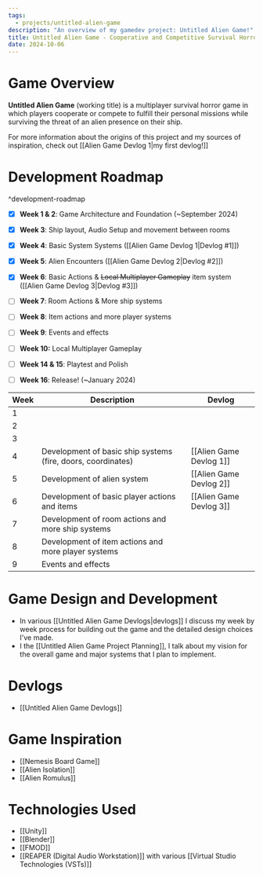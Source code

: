 ```yaml
---
tags:
  - projects/untitled-alien-game
description: "An overview of my gamedev project: Untitled Alien Game!"
title: Untitled Alien Game - Cooperative and Competitive Survival Horror in Space!
date: 2024-10-06
---
```

# Game Overview

**Untitled Alien Game** (working title) is a multiplayer survival horror game in which players cooperate or compete to fulfill their personal missions while surviving the threat of an alien presence on their ship.

For more information about the origins of this project and my sources of inspiration, check out [[Alien Game Devlog 1|my first devlog!]]


# Development Roadmap

^development-roadmap

- [x] **Week 1 & 2**: Game Architecture and Foundation (~September 2024)
- [x] **Week 3**: Ship layout, Audio Setup and movement between rooms
- [x] **Week 4**: Basic System Systems ([[Alien Game Devlog 1|Devlog #1]])
- [x] **Week 5**: Alien Encounters ([[Alien Game Devlog 2|Devlog #2]])
- [x] **Week 6**: Basic Actions & ~~Local Multiplayer Gameplay~~ item system ([[Alien Game Devlog 3|Devlog #3]])
- [ ] **Week 7**: Room Actions & More ship systems
- [ ] **Week 8**: Item actions and more player systems
- [ ] **Week 9**: Events and effects
- [ ] **Week 10:** Local Multiplayer Gameplay
- [ ] **Week 14 & 15**: Playtest and Polish
- [ ] **Week 16**: Release! (~January 2024)


| Week | Description                                                  | Devlog                                        |
| ---- | ------------------------------------------------------------ | --------------------------------------------- |
| 1    |                                                              |                                               |
| 2    |                                                              |                                               |
| 3    |                                                              |                                               |
| 4    | Development of basic ship systems (fire, doors, coordinates) | [[Alien Game Devlog 1]] |
| 5    | Development of alien system                                  | [[Alien Game Devlog 2]] |
| 6    | Development of basic player actions and items                | [[Alien Game Devlog 3]] |
| 7    | Development of room actions and more ship systems            |                                               |
| 8    | Development of item actions and more player systems          |                                               |
| 9    | Events and effects                                           |                                               |

# Game Design and Development
- In various [[Untitled Alien Game Devlogs|devlogs]] I discuss my week by week process for building out the game and the detailed design choices I've made.
- I the [[Untitled Alien Game Project Planning]], I talk about my vision for the overall game and major systems that I plan to implement.

# Devlogs
- [[Untitled Alien Game Devlogs]]

# Game Inspiration
- [[Nemesis Board Game]]
- [[Alien Isolation]]
- [[Alien Romulus]]

# Technologies Used
- [[Unity]]
- [[Blender]]
- [[FMOD]]
- [[REAPER (Digital Audio Workstation)]] with various [[Virtual Studio Technologies (VSTs)]]

 
 
